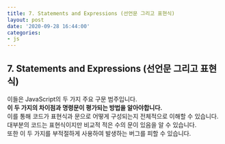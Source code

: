 ```yaml
---
title: 7. Statements and Expressions (선언문 그리고 표현식)
layout: post
date: '2020-09-28 16:44:00'
categories:
- js
---
```


## 7. Statements and Expressions (선언문 그리고 표현식)

이들은 JavaScript의 두 가지 주요 구문 범주입니다.  
**이 두 가지의 차이점과 명령문이 평가되는 방법을 알아야합니다.**  
이를 통해 코드가 표현식과 문으로 어떻게 구성되는지 전체적으로 이해할 수 있습니다.  
대부분의 코드는 표현식이지만 비교적 적은 수의 문이 있음을 알 수 있습니다.  
또한 이 두 가지를 부적절하게 사용하여 발생하는 버그를 피할 수 있습니다.